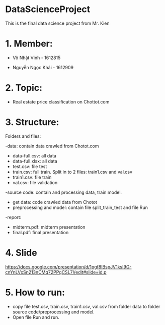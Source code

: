 # DataScienceProject
This is the final data science project from Mr. Kien

# 1. Member:
- Võ Nhật Vinh - 1612815

- Nguyễn Ngọc Khải - 1612909

# 2. Topic:
- Real estate price classification on Chottot.com

# 3. Structure:

Folders and files:

-data: contain data crawled from Chotot.com
+ data-full.csv: all data
+ data-full.xlsx: all data
+ test.csv: file test
+ train.csv: full train. Split in to 2 files: train1.csv and val.csv
+ train1.csv: file train
+ val.csv: file validation

-source code: contain  and processing data, train model.
+ get data: code crawled data from Chotot
+ preprocessing and model: contain file split_train_test and file Run

-report: 
+ midterm.pdf: midterm presentation
+ final.pdf: final presentation

# 4. Slide
https://docs.google.com/presentation/d/1pgf8lBspJV1ksI9G-cnYnLVxSn213nCMq72PPqCSL7I/edit#slide=id.p

# 5. How to run:
- copy file test.csv, train.csv, train1.csv, val.csv from folder data to folder source code/preprocessing and model.
- Open file Run and run.
